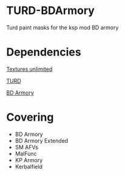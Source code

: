 # TURD-BDArmory
 Turd paint masks for the ksp mod BD armory


# Dependencies
[Textures unlimited](https://forum.kerbalspaceprogram.com/index.php?/topic/167450-19x-textures-unlimited-pbr-shader-texture-set-and-model-loading-api/)

[TURD](https://forum.kerbalspaceprogram.com/index.php?/topic/174188-111x-textures-unlimited-recolour-depot/)

[BD Armory](https://forum.kerbalspaceprogram.com/index.php?/topic/209092-19x-112x-bdarmory-plus-bda-v1601-2023-04-09/)

# Covering
- BD Armory
- BD Armory Extended
- SM AFVs
- MalFunc
- KP Armory
- Kerbalfield

